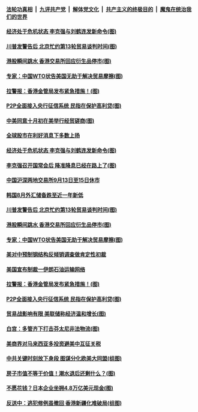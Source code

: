 ####  [法轮功真相](../../../../basic/blob/master/README.md?t=09060326) &nbsp;|&nbsp; [九评共产党](../../../../9ping.md/blob/master/README.md?t=09060326) &nbsp;|&nbsp; [解体党文化](../../../../jtdwh.md/blob/master/README.md?t=09060326)  &nbsp;|&nbsp; [共产主义的终极目的](../../../../gczydzjmd.md/blob/master/README.md?t=09060326) &nbsp;|&nbsp; [魔鬼在统治我们的世界](../../../../mgztzwmdsj.md/blob/master/README.md?t=09060326) 

#### [经济处于危机状态 李克强与刘鹤连发新命令(图)](../pages/p5/906309.md?t=09060326) 

#### [川普发警告后 北京忙约第13轮贸易谈判时间(图)](../pages/p5/906299.md?t=09060326) 

#### [港股瞬间跳水 香港交易所回应衍生品停市(图)](../pages/p5/906295.md?t=09060326) 

#### [专家：中国WTO状告美国无助于解决贸易摩擦(图)](../pages/p5/906284.md?t=09060326) 

#### [拉警报：香港金管局发布紧急措施！(图)](../pages/p5/906214.md?t=09060326) 

#### [P2P全面接入央行征信系统 民指在保护高利贷(图)](../pages/p5/906179.md?t=09060326) 

#### [中美同意十月初在美举行经贸磋商(图)](../pages/p5/906357.md?t=09060326) 

#### [全球股市在利好消息下多数上扬](../pages/p5/906353.md?t=09060326) 

#### [经济处于危机状态 李克强与刘鹤连发新命令(图)](../pages/p5/906309.md?t=09060326) 

#### [李克强召开国常会后 降准降息已经在路上了(图)](../pages/p5/906311.md?t=09060326) 

#### [中国沪深两地交易所9月13日至15日休市](../pages/p5/906325.md?t=09060326) 

#### [韩国8月外汇储备跌至近一年新低](../pages/p5/906324.md?t=09060326) 

#### [川普发警告后 北京忙约第13轮贸易谈判时间(图)](../pages/p5/906299.md?t=09060326) 

#### [港股瞬间跳水 香港交易所回应衍生品停市(图)](../pages/p5/906295.md?t=09060326) 

#### [专家：中国WTO状告美国无助于解决贸易摩擦(图)](../pages/p5/906284.md?t=09060326) 

#### [美对中预制钢结构反倾销调查做肯定性初裁](../pages/p5/906283.md?t=09060326) 

#### [美国宣布制裁一伊朗石油运输网络](../pages/p5/906282.md?t=09060326) 

#### [拉警报：香港金管局发布紧急措施！(图)](../pages/p5/906214.md?t=09060326) 

#### [P2P全面接入央行征信系统 民指在保护高利贷(图)](../pages/p5/906179.md?t=09060326) 

#### [贸易战影响有限 美联储称经济温和增长(图)](../pages/p5/906235.md?t=09060326) 

#### [白宫：多管齐下打击芬太尼非法物流(图)](../pages/p5/906228.md?t=09060326) 

#### [美商界对马来西亚多投资避美中互征关税](../pages/p5/906223.md?t=09060326) 

#### [中共关键时刻放下身段 图谋分化欧美大同盟(组图)](../pages/p5/906206.md?t=09060326) 

#### [房子市值不等于价值！潮水退后还剩什么？(图)](../pages/p5/906184.md?t=09060326) 

#### [不愿花钱？日本企业坐拥4.8万亿美元现金(图)](../pages/p5/906183.md?t=09060326) 

#### [反送中：逃犯修例虽撤回 香港新疆化难破局(组图)](../pages/p5/906208.md?t=09060326) 

